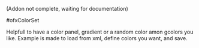 (Addon not complete, waiting for documentation)

#ofxColorSet

Helpfull to have a color panel, gradient or a random color amon gcolors you like.
Example is made to load from xml, define colors you want, and save.
